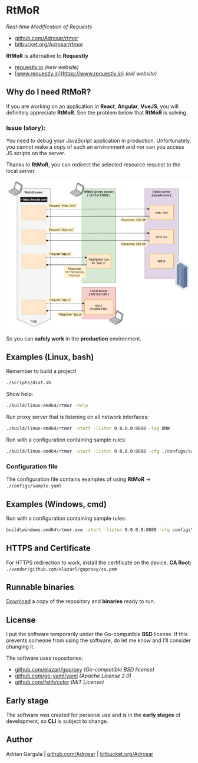 # RtMoR

_Real-time Modification of Requests_
- [github.com/Adrosar/rtmor](https://github.com/Adrosar/rtmor)
- [bitbucket.org/Adrosar/rtmor](https://bitbucket.org/Adrosar/rtmor)

**RtMoR** is alternative to **Requestly**
- [requestly.io](https://requestly.io) _(new website)_
- [www.requestly.in](https://www.requestly.in) _(old website)_



## Why do I need RtMoR?

If you are working on an application in **React**, **Angular**, **VueJS**, you will definitely appreciate **RtMoR**. See the problem below that **RtMoR** is solving.

### Issue (story):

You need to debug your JavaScript application in production. Unfortunately, you cannot make a copy of such an environment and nor can you access JS scripts on the server.

Thanks to **RtMoR**, you can redirect the selected resource request to the local server.

![rtmor-scheme-307](docs/images/rtmor-scheme-307.png)

So you can **safely work** in the **production** environment.



## Examples (Linux, bash)

Remember to build a project!
```bash
./scripts/dist.sh
```

Show help:
```bash
./build/linux-amd64/rtmor -help
```

Run proxy server that is listening on all network interfaces:
```bash
./build/linux-amd64/rtmor -start -listen 0.0.0.0:8888 -log BMW
```

Run with a configuration containing sample rules:
```bash
./build/linux-amd64/rtmor -start -listen 0.0.0.0:8888 -cfg ./configs/sample.yaml -log BMW
```

### Configuration file

The configuration file contains examples of using **RtMoR** → `./configs/sample.yaml`



## Examples (Windows, cmd)

Run with a configuration containing sample rules:
```cmd
build\windows-amd64\rtmor.exe -start -listen 0.0.0.0:8888 -cfg configs\sample.yaml -log BMW
```



## HTTPS and Certificate

For HTTPS redirection to work, install the certificate on the device.
**CA Root:** `./vendor/github.com/elazarl/goproxy/ca.pem`



## Runnable binaries

[Download](https://drive.google.com/drive/folders/1K4XvLZYB10pQ1iTYsRh0FlLP_PzwhNp4?usp=sharing) a copy of the repository and **binaries** ready to run.



## License
I put the software temporarily under the Go-compatible **BSD** license. If this prevents someone from using the software, do let me know and I'll consider changing it.

The software uses repositories:

- [github.com/elazarl/goproxy](https://github.com/elazarl/goproxy) _(Go-compatible BSD license)_
- [github.com/go-yaml/yaml](https://github.com/go-yaml/yaml) _(Apache License 2.0)_
- [github.com/fatih/color](https://github.com/fatih/color) _(MIT License)_



## Early stage

The software was created for personal use and is in the **early stages** of development, so **CLI** is subject to change.



## Author

Adrian Gargula | [github.com/Adrosar](https://github.com/Adrosar) | [bitbucket.org/Adrosar](https://bitbucket.org/Adrosar)